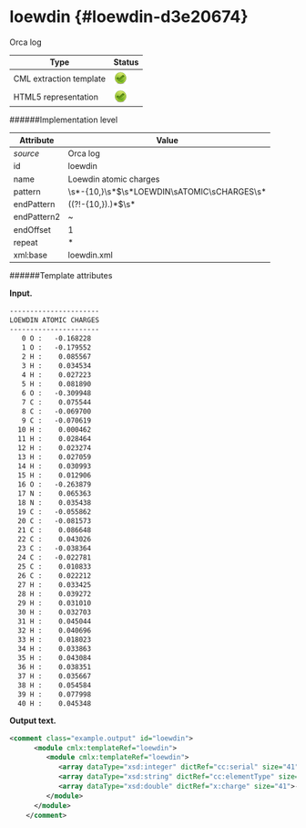 # loewdin {#loewdin-d3e20674}

Orca log

| Type                                                                                                                                                                                                  | Status                                                                                                                                                                                                |
|----|----|
| CML extraction template                                                                                                                                                                               | ![](/imgs/Total.png)                                                                                                                                                                                  |
| HTML5 representation                                                                                                                                                                                  | ![](/imgs/Total.png)                                                                                                                                                                                  |

######Implementation level

| Attribute                                                                                                                                                                                             | Value                                                                                                                                                                                                 |
|----|----|
| *source*                                                                                                                                                                                              | Orca log                                                                                                                                                                                              |
| id                                                                                                                                                                                                    | loewdin                                                                                                                                                                                               |
| name                                                                                                                                                                                                  | Loewdin atomic charges                                                                                                                                                                                |
| pattern                                                                                                                                                                                               | \\s\*-{10,}\\s\*\$\\s\*LOEWDIN\\sATOMIC\\sCHARGES\\s\*                                                                                                                                                |
| endPattern                                                                                                                                                                                            | ((?!-{10,}).)\*\$\\s\*                                                                                                                                                                                |
| endPattern2                                                                                                                                                                                           | \~                                                                                                                                                                                                    |
| endOffset                                                                                                                                                                                             | 1                                                                                                                                                                                                     |
| repeat                                                                                                                                                                                                | \*                                                                                                                                                                                                    |
| xml:base                                                                                                                                                                                              | loewdin.xml                                                                                                                                                                                           |

######Template attributes

**Input.**

    ----------------------
    LOEWDIN ATOMIC CHARGES
    ----------------------
       0 O :   -0.168228
       1 O :   -0.179552
       2 H :    0.085567
       3 H :    0.034534
       4 H :    0.027223
       5 H :    0.081890
       6 O :   -0.309948
       7 C :    0.075544
       8 C :   -0.069700
       9 C :   -0.070619
      10 H :    0.000462
      11 H :    0.028464
      12 H :    0.023274
      13 H :    0.027059
      14 H :    0.030993
      15 H :    0.012906
      16 O :   -0.263879
      17 N :    0.065363
      18 N :    0.035438
      19 C :   -0.055862
      20 C :   -0.081573
      21 C :    0.086648
      22 C :    0.043026
      23 C :   -0.038364
      24 C :   -0.022781
      25 C :    0.010833
      26 C :    0.022212
      27 H :    0.033425
      28 H :    0.039272
      29 H :    0.031010
      30 H :    0.032703
      31 H :    0.045044
      32 H :    0.040696
      33 H :    0.018023
      34 H :    0.033863
      35 H :    0.043084
      36 H :    0.038351
      37 H :    0.035667
      38 H :    0.054584
      39 H :    0.077998
      40 H :    0.045348
        
        

**Output text.**

```xml
<comment class="example.output" id="loewdin">
      <module cmlx:templateRef="loewdin">
         <module cmlx:templateRef="loewdin">
            <array dataType="xsd:integer" dictRef="cc:serial" size="41">0 1 2 3 4 5 6 7 8 9 10 11 12 13 14 15 16 17 18 19 20 21 22 23 24 25 26 27 28 29 30 31 32 33 34 35 36 37 38 39 40</array>
            <array dataType="xsd:string" dictRef="cc:elementType" size="41">O O H H H H O C C C H H H H H H O N N C C C C C C C C H H H H H H H H H H H H H H</array>
            <array dataType="xsd:double" dictRef="x:charge" size="41">-0.168228 -0.179552 0.085567 0.034534 0.027223 0.081890 -0.309948 0.075544 -0.069700 -0.070619 0.000462 0.028464 0.023274 0.027059 0.030993 0.012906 -0.263879 0.065363 0.035438 -0.055862 -0.081573 0.086648 0.043026 -0.038364 -0.022781 0.010833 0.022212 0.033425 0.039272 0.031010 0.032703 0.045044 0.040696 0.018023 0.033863 0.043084 0.038351 0.035667 0.054584 0.077998 0.045348</array>
         </module>
      </module>   
    </comment>
```
